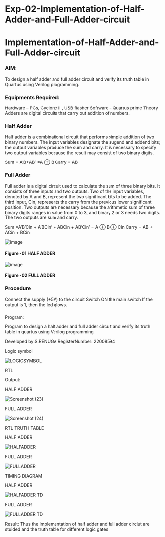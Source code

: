 # Exp-02-Implementation-of-Half-Adder-and-Full-Adder-circuit

# Implementation-of-Half-Adder-and-Full-Adder-circuit
### AIM:
To design a half adder and full adder circuit and verify its truth table in Quartus using Verilog programming.

### Equipments Required:
Hardware – PCs, Cyclone II , USB flasher
Software – Quartus prime
Theory
Adders are digital circuits that carry out addition of numbers.

### Half Adder
Half adder is a combinational circuit that performs simple addition of two binary numbers. The input variables designate the augend and addend bits; the output variables produce the sum and carry. It is necessary to specify two output variables because the result may consist of two binary digits.

Sum = A’B+AB’ =A ⊕ B Carry = AB

### Full Adder
Full adder is a digital circuit used to calculate the sum of three binary bits. It consists of three inputs and two outputs. Two of the input variables, denoted by A and B, represent the two significant bits to be added. The third input, Cin, represents the carry from the previous lower significant position. Two outputs are necessary because the arithmetic sum of three binary digits ranges in value from 0 to 3, and binary 2 or 3 needs two digits. The two outputs are sum and carry.

Sum =A’B’Cin + A’BCin’ + ABCin + AB’Cin’ = A ⊕ B ⊕ Cin Carry = AB + ACin + BCin

 ![image](https://user-images.githubusercontent.com/36288975/163552156-a13e5a56-c638-4110-97d9-8896907c8d25.png)

#### Figure -01 HALF ADDER 


![image](https://user-images.githubusercontent.com/36288975/163552057-b3547877-6d07-45b4-b7e0-bcfebfad9e1d.png)

#### Figure -02 FULL ADDER 

### Procedure

Connect the supply (+5V) to the circuit
Switch ON the main switch
If the output is 1, then the led glows.
### 
Program:

Program to design a half adder and full adder circuit and verify its truth table in quartus using Verilog programming








Developed by:S.RENUGA 
RegisterNumber: 22008594 


Logic symbol 

![LOGICSYMBOL](https://user-images.githubusercontent.com/119292258/211153062-37e74d24-0b67-4d13-b795-0c759a3a22c9.png)


RTL 

 Output:
 
 HALF ADDER
 
 ![Screenshot (23)](https://user-images.githubusercontent.com/119292258/211153219-96e71f0f-cb13-4a96-983f-a3fa9ce12b92.png)

FULL ADDER
 
 ![Screenshot (24)](https://user-images.githubusercontent.com/119292258/211153164-d64326b0-4499-48d6-b0b0-9c99d05884b9.png)
 
 
RTL
 TRUTH TABLE
 
 HALF ADDER 
 
 ![HALFADDER](https://user-images.githubusercontent.com/119292258/211153259-99999f9f-7f34-45a8-a2cd-4aa1d1f216e1.png)
 
 
 FULL ADDER
 
![FULLADDER](https://user-images.githubusercontent.com/119292258/211153262-9733a71c-5534-4055-9fc7-88d63cc78463.png)

 
 TIMING DIAGRAM
 
 HALF ADDER 
 
 ![HALFADDER TD](https://user-images.githubusercontent.com/119292258/211153319-0cd00ed4-50fd-4b93-94f9-f2f69f08db58.png)

FULL ADDER
 
 ![FULLADDER TD](https://user-images.githubusercontent.com/119292258/211153321-9019afc5-8ce5-4d9f-b195-8790f7015486.png)

 
Result:
Thus the implementation of half adder and full adder circiut are stuided and the truth table for different logic gates
